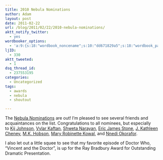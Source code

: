 ```yaml
---
title: 2010 Nebula Nominations
author: Adam
layout: post
date: 2011-02-22
url: /blog/2011/02/22/2010-nebula-nominations/
aktt_notify_twitter:
  - yes
wordbooker_options:
  - 'a:9:{s:18:"wordbook_noncename";s:10:"dd671829a5";s:18:"wordbook_page_post";s:4:"-100";s:18:"wordbook_orandpage";s:1:"2";s:23:"wordbook_default_author";s:1:"1";s:23:"wordbook_extract_length";s:3:"256";s:19:"wordbook_actionlink";s:3:"300";s:26:"wordbooker_publish_default";s:2:"on";s:18:"wordbook_attribute";s:30:"Wrote a new post on their blog";s:29:"wordbooker_status_update_text";s:35:": New blog post :  %title% - %link%";}'
ljID:
  - 330
aktt_tweeted:
  - 1
dsq_thread_id:
  - 237553195
categories:
  - Uncategorized
tags:
  - awards
  - nebula
  - shoutout

---
```

The [Nebula Nominations][1] are out! I&#8217;m pleased to see several friends and acquaintances on the list. Congratulations to all nominees, but especially to [Kij Johnson][2], [Vylar Kaftan][3], [Shweta Narayan][4], [Eric James Stone][5], [J. Kathleen Cheney][6], [M.K. Hobson][7], [Mary Robinette Kowal][8], and [Nnedi Okorafor][9].

I also let out a little squee to see that my favorite episode of Doctor Who, &#8220;Vincent and the Doctor&#8221;, is up for the Ray Bradbury Award for Outstanding Dramatic Presentation.

 [1]: http://www.sfwa.org/2011/02/2010-nebula-nominees/
 [2]: http://www.kijjohnson.com/
 [3]: http://www.vylarkaftan.net/
 [4]: http://shwetanarayan.org/
 [5]: http://www.ericjamesstone.com/blog/home/
 [6]: http://j-cheney.livejournal.com/
 [7]: http://www.demimonde.com/
 [8]: http://www.maryrobinettekowal.com/
 [9]: http://nnedi.com/